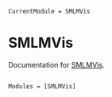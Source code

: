 ```@meta
CurrentModule = SMLMVis
```

# SMLMVis

Documentation for [SMLMVis](https://github.com/JuliaSMLM/SMLMVis.jl).

```@index
```

```@autodocs
Modules = [SMLMVis]
```
